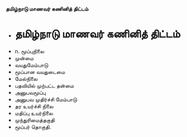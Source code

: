 **தமிழ்நாடு மாணவர் கணினித் திட்டம்**
- # தமிழ்நாடு மாணவர் கணினித் திட்டம்
- n. மூப்புநிலை
- முன்மை
- வயதுமேம்பாடு
- மூப்பான வயதுடைமை
- மேல்நிலை
- பதவியில் முற்பட்ட தன்மை
- அனுபவமூப்பு
- அனுபவ முதிர்ச்சி மேம்பாடு
- தர உயர்ச்சி நிலை
- மதிப்பு உயர்நிலை
- முந்துரிமைத்தகுதி
- மூப்பர் தொகுதி.

